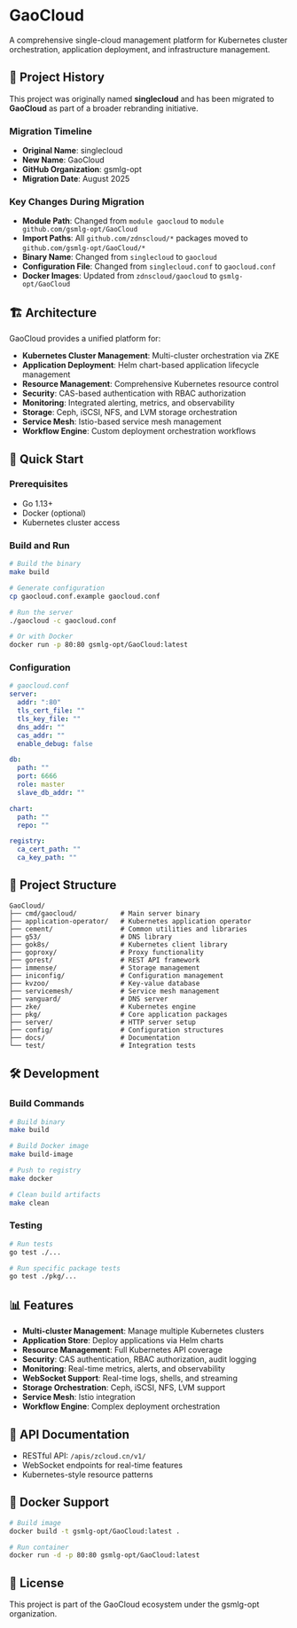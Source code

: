 # GaoCloud

A comprehensive single-cloud management platform for Kubernetes cluster orchestration, application deployment, and infrastructure management.

## 🔄 Project History

This project was originally named **singlecloud** and has been migrated to **GaoCloud** as part of a broader rebranding initiative.

### Migration Timeline
- **Original Name**: singlecloud
- **New Name**: GaoCloud
- **GitHub Organization**: gsmlg-opt
- **Migration Date**: August 2025

### Key Changes During Migration
- **Module Path**: Changed from `module gaocloud` to `module github.com/gsmlg-opt/GaoCloud`
- **Import Paths**: All `github.com/zdnscloud/*` packages moved to `github.com/gsmlg-opt/GaoCloud/*`
- **Binary Name**: Changed from `singlecloud` to `gaocloud`
- **Configuration File**: Changed from `singlecloud.conf` to `gaocloud.conf`
- **Docker Images**: Updated from `zdnscloud/gaocloud` to `gsmlg-opt/GaoCloud`

## 🏗️ Architecture

GaoCloud provides a unified platform for:
- **Kubernetes Cluster Management**: Multi-cluster orchestration via ZKE
- **Application Deployment**: Helm chart-based application lifecycle management
- **Resource Management**: Comprehensive Kubernetes resource control
- **Security**: CAS-based authentication with RBAC authorization
- **Monitoring**: Integrated alerting, metrics, and observability
- **Storage**: Ceph, iSCSI, NFS, and LVM storage orchestration
- **Service Mesh**: Istio-based service mesh management
- **Workflow Engine**: Custom deployment orchestration workflows

## 🚀 Quick Start

### Prerequisites
- Go 1.13+
- Docker (optional)
- Kubernetes cluster access

### Build and Run

```bash
# Build the binary
make build

# Generate configuration
cp gaocloud.conf.example gaocloud.conf

# Run the server
./gaocloud -c gaocloud.conf

# Or with Docker
docker run -p 80:80 gsmlg-opt/GaoCloud:latest
```

### Configuration
```yaml
# gaocloud.conf
server:
  addr: ":80"
  tls_cert_file: ""
  tls_key_file: ""
  dns_addr: ""
  cas_addr: ""
  enable_debug: false

db:
  path: ""
  port: 6666
  role: master
  slave_db_addr: ""

chart:
  path: ""
  repo: ""

registry:
  ca_cert_path: ""
  ca_key_path: ""
```

## 📁 Project Structure

```
GaoCloud/
├── cmd/gaocloud/           # Main server binary
├── application-operator/   # Kubernetes application operator
├── cement/                 # Common utilities and libraries
├── g53/                    # DNS library
├── gok8s/                  # Kubernetes client library
├── goproxy/                # Proxy functionality
├── gorest/                 # REST API framework
├── immense/                # Storage management
├── iniconfig/              # Configuration management
├── kvzoo/                  # Key-value database
├── servicemesh/            # Service mesh management
├── vanguard/               # DNS server
├── zke/                    # Kubernetes engine
├── pkg/                    # Core application packages
├── server/                 # HTTP server setup
├── config/                 # Configuration structures
├── docs/                   # Documentation
└── test/                   # Integration tests
```

## 🛠️ Development

### Build Commands
```bash
# Build binary
make build

# Build Docker image
make build-image

# Push to registry
make docker

# Clean build artifacts
make clean
```

### Testing
```bash
# Run tests
go test ./...

# Run specific package tests
go test ./pkg/...
```

## 📊 Features

- **Multi-cluster Management**: Manage multiple Kubernetes clusters
- **Application Store**: Deploy applications via Helm charts
- **Resource Management**: Full Kubernetes API coverage
- **Security**: CAS authentication, RBAC authorization, audit logging
- **Monitoring**: Real-time metrics, alerts, and observability
- **WebSocket Support**: Real-time logs, shells, and streaming
- **Storage Orchestration**: Ceph, iSCSI, NFS, LVM support
- **Service Mesh**: Istio integration
- **Workflow Engine**: Complex deployment orchestration

## 🔗 API Documentation

- RESTful API: `/apis/zcloud.cn/v1/`
- WebSocket endpoints for real-time features
- Kubernetes-style resource patterns

## 🐳 Docker Support

```bash
# Build image
docker build -t gsmlg-opt/GaoCloud:latest .

# Run container
docker run -d -p 80:80 gsmlg-opt/GaoCloud:latest
```

## 📝 License

This project is part of the GaoCloud ecosystem under the gsmlg-opt organization.